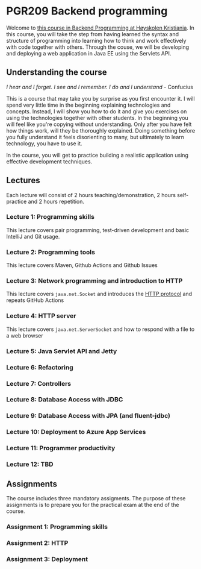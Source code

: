 # PGR209 Backend programming

Welcome to [this course in Backend Programming at Høyskolen Kristiania](https://www.kristiania.no/studieportal/school-of-economics-innovation-and-technology/bachelorniva/pgr209/backendprogrammering/). In this course, you will take the step from having learned the syntax and structure of programming into learning how to think and work effectively with code together with others. Through the couse, we will be developing and deploying a web application in Java EE using the Servlets API.

## Understanding the course

*I hear and I forget. I see and I remember. I do and I understand* - Confucius

This is a course that may take you by surprise as you first encounter it. I will spend very little time in the beginning explaining technologies and concepts. Instead, I will show you how to do it and give you exercises on using the technologies together with other students. In the beginning you will feel like you're copying without understanding. Only after you have felt how things work, will they be thoroughly explained. Doing something before you fully understand it feels disorienting to many, but ultimately to learn technology, you have to use it.

In the course, you will get to practice building a realistic application using effective development techniques.

## Lectures

Each lecture will consist of 2 hours teaching/demonstration, 2 hours self-practice and 2 hours repetition.

### Lecture 1: Programming skills

This lecture covers pair programming, test-driven development and basic IntelliJ and Git usage.

### Lecture 2: Programming tools

This lecture covers Maven, Github Actions and Github Issues

### Lecture 3: Network programming and introduction to HTTP

This lecture covers `java.net.Socket` and introduces the [HTTP protocol](https://www.rfc-editor.org/rfc/rfc7230.html) and repeats GitHub Actions

### Lecture 4: HTTP server

This lecture covers `java.net.ServerSocket` and how to respond with a file to a web browser

### Lecture 5: Java Servlet API and Jetty

### Lecture 6: Refactoring

### Lecture 7: Controllers

### Lecture 8: Database Access with JDBC

### Lecture 9: Database Access with JPA (and fluent-jdbc)

### Lecture 10: Deployment to Azure App Services

### Lecture 11: Programmer productivity

### Lecture 12: TBD


## Assignments

The course includes three mandatory assigments. The purpose of these assignments is to prepare you for the practical exam at the end of the course.

### Assignment 1: Programming skills

### Assignment 2: HTTP

### Assignment 3: Deployment
